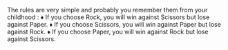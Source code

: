 The rules are very simple and probably you remember them from your childhood :
          ♦ If you choose Rock, you will win against Scissors but lose against Paper.
          ♦ If you choose Scissors, you will win against Paper but lose against Rock.
          ♦ If you choose Paper, you will win against Rock but lose against Scissors.
            
